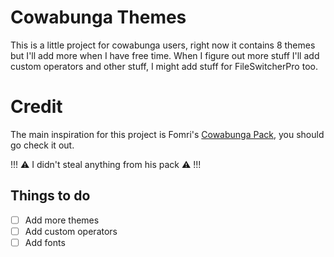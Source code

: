 # Cowabunga Themes

This is a little project for cowabunga users, right now it contains 8 themes but I'll add more when I have free time. When I figure out more stuff I'll add custom operators and other stuff, I might add stuff for FileSwitcherPro too.

# Credit

The main inspiration for this project is Fomri's [Cowabunga Pack](https://github.com/Fomri/Cowabunga-Pack-by-Fomri), you should go check it out.

!!! ⚠ I didn't steal anything from his pack ⚠ !!!

## Things to do

- [ ]  Add more themes
- [ ]  Add custom operators
- [ ]  Add fonts
